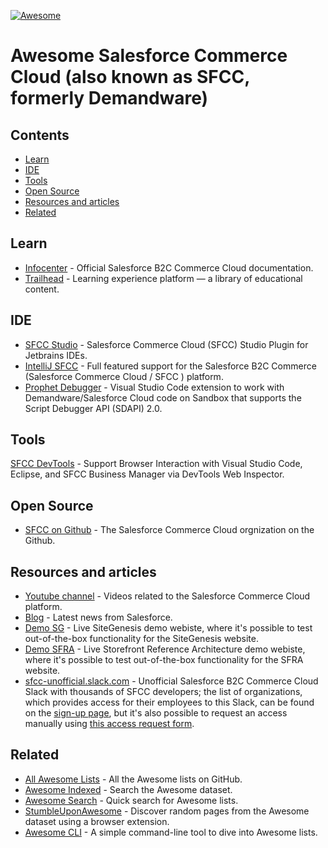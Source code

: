 [![Awesome](https://awesome.re/badge.svg)](https://awesome.re)

# Awesome Salesforce Commerce Cloud (also known as SFCC, formerly Demandware)

## Contents
- [Learn](#learn)
- [IDE](#ide)
- [Tools](#tools)
- [Open Source](#open-source)
- [Resources and articles](#resources-and-articles)
- [Related](#related)


## Learn
- [Infocenter](https://documentation.b2c.commercecloud.salesforce.com/DOC1/index.jsp) - Official Salesforce B2C Commerce Cloud documentation.
- [Trailhead](https://trailhead.salesforce.com/en/search?keywords=B2C%20Commerce) - Learning experience platform — a library of educational content.

## IDE
- [SFCC Studio](https://github.com/nek4life/sfcc-studio) - Salesforce Commerce Cloud (SFCC) Studio Plugin for Jetbrains IDEs.
- [IntelliJ SFCC](https://plugins.jetbrains.com/plugin/13668-salesforce-b2c-commerce-sfcc-) - Full featured support for the Salesforce B2C Commerce (Salesforce Commerce Cloud / SFCC ) platform.
- [Prophet Debugger](https://github.com/SqrTT/prophet) - Visual Studio Code extension to work with Demandware/Salesforce Cloud code on Sandbox that supports the Script Debugger API (SDAPI) 2.0.

## Tools
[SFCC DevTools](https://github.com/redvanworkshop/sfcc-devtools) - Support Browser Interaction with Visual Studio Code, Eclipse, and SFCC Business Manager via DevTools Web Inspector.

## Open Source
- [SFCC on Github](https://github.com/SalesforceCommerceCloud/) - The Salesforce Commerce Cloud orgnization on the Github.

## Resources and articles
- [Youtube channel](https://www.youtube.com/c/commercecloud/) - Videos related to the Salesforce Commerce Cloud platform.
- [Blog](https://www.salesforce.com/blog/category/commerce.html) - Latest news from Salesforce.
- [Demo SG](https://production-sitegenesis-dw.demandware.net/on/demandware.store/Sites-SiteGenesis-Site) - Live SiteGenesis demo webiste, where it's possible to test out-of-the-box functionality for the SiteGenesis website.
- [Demo SFRA](https://production.sitegenesis.dw.demandware.net/s/RefArch/home?lang=en_US) - Live Storefront Reference Architecture demo webiste, where it's possible to test out-of-the-box functionality for the SFRA website.
- [sfcc-unofficial.slack.com](https://sfcc-unofficial.slack.com/) - Unofficial Salesforce B2C Commerce Cloud Slack with thousands of SFCC developers; the list of organizations, which provides access for their employees to this Slack, can be found on the [sign-up page](https://sfcc-unofficial.slack.com/signup#/), but it's also possible to request an access manually using [this access request form](https://goo.gl/forms/PN4cRA2Vx2reTYj92).

## Related
- [All Awesome Lists](https://github.com/topics/awesome) - All the Awesome lists on GitHub.
- [Awesome Indexed](https://awesome-indexed.mathew-davies.co.uk) - Search the Awesome dataset.
- [Awesome Search](https://awesomelists.top) - Quick search for Awesome lists.
- [StumbleUponAwesome](https://github.com/basharovV/StumbleUponAwesome) - Discover random pages from the Awesome dataset using a browser extension.
- [Awesome CLI](https://github.com/umutphp/awesome-cli) - A simple command-line tool to dive into Awesome lists.
